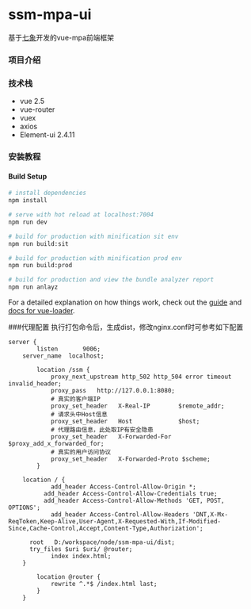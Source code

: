 # ssm-mpa-ui
基于[七象](https://github.com/dantegarden/my-vuejs-skye-cli)开发的vue-mpa前端框架

### 项目介绍

### 技术栈
- vue 2.5
- vue-router
- vuex
- axios
- Element-ui 2.4.11

### 安装教程

#### Build Setup

``` bash
# install dependencies
npm install

# serve with hot reload at localhost:7004
npm run dev

# build for production with minification sit env
npm run build:sit 

# build for production with minification prod env
npm run build:prod

# build for production and view the bundle analyzer report
npm run anlayz
```

For a detailed explanation on how things work, check out the [guide](http://vuejs-templates.github.io/webpack/) and [docs for vue-loader](http://vuejs.github.io/vue-loader).

###代理配置
执行打包命令后，生成dist，修改nginx.conf时可参考如下配置
```
server {
		listen       9006;
    server_name  localhost;
		
		location /ssm {
			proxy_next_upstream http_502 http_504 error timeout invalid_header;
			proxy_pass   http://127.0.0.1:8080;
			# 真实的客户端IP
			proxy_set_header   X-Real-IP        $remote_addr;
			# 请求头中Host信息
			proxy_set_header   Host             $host;
			# 代理路由信息，此处取IP有安全隐患
			proxy_set_header   X-Forwarded-For  $proxy_add_x_forwarded_for;
			# 真实的用户访问协议
			proxy_set_header   X-Forwarded-Proto $scheme;
		}
		
    location / {
			add_header Access-Control-Allow-Origin *;
		  add_header Access-Control-Allow-Credentials true;
		  add_header Access-Control-Allow-Methods 'GET, POST, OPTIONS';
			add_header Access-Control-Allow-Headers 'DNT,X-Mx-ReqToken,Keep-Alive,User-Agent,X-Requested-With,If-Modified-Since,Cache-Control,Accept,Content-Type,Authorization';

      root   D:/workspace/node/ssm-mpa-ui/dist;
      try_files $uri $uri/ @router;
			index index.html;
    }
		
		location @router {
			rewrite ^.*$ /index.html last;
		}
	}
```
